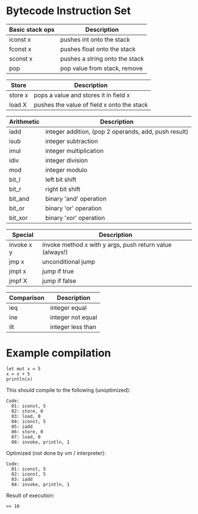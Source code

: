# Bytecode Instruction Set

| Basic stack ops     | Description
|---                  |---
|iconst x             | pushes int onto the stack
|fconst x             | pushes float onto the stack
|sconst x             | pushes a string onto the stack
|pop                  | pop value from stack, remove

| Store               | Description
|---                  |---
|store x              | pops a value and stores it in field x
|load X               | pushes the value of field x onto the stack

| Arithmetic          | Description
|---                  |---
|iadd                 | integer addition, (pop 2 operands, add, push result)
|isub                 | integer subtraction
|imul                 | integer multiplication
|idiv                 | integer division
|mod                  | integer modulo
|bit_l                | left bit shift
|bit_r                | right bit shift
|bit_and              | binary 'and' operation
|bit_or               | binary 'or' operation
|bit_xor              | binary 'xor' operation

| Special             | Description
|---                  |---
|invoke x y           | invoke method x with y args, push return value (always!)
|jmp x                | unconditional jump
|jmpt x               | jump if true
|jmpf X               | jump if false

| Comparison          | Description
|---                  |---
|ieq                  | integer equal
|ine                  | integer not equal
|ilt                  | integer less than

# Example compilation

    let mut x = 5
    x = x + 5
    println(x)

This should compile to the following (unoptimized):

    Code:
      01: iconst, 5
      02: store, 0
      03: load, 0
      04: iconst, 5
      05: iadd
      06: store, 0
      07: load, 0
      08: invoke, println, 1

Optimized (not done by vm / interpreter):

    Code:
      01: iconst, 5
      02: iconst, 5
      03: iadd
      04: invoke, println, 1

Result of execution:

    >> 10
